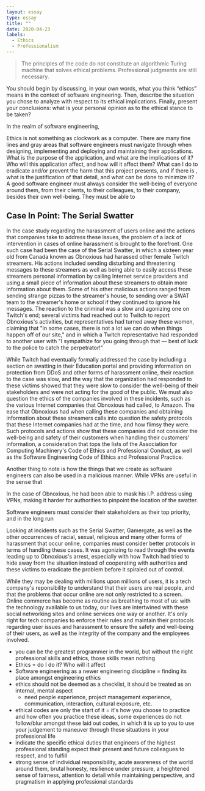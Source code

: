 ```yaml
---
layout: essay
type: essay
title: ""
date: 2020-04-23
labels:
  - Ethics
  - Professionalism
---
```


> The principles of the code do not constitute an algorithmic Turing machine that solves ethical problems. Professional 
judgments are still necessary.


You should begin by discussing, in your own words, what you think “ethics” means in the context of software engineering. Then, 
describe the situation you chose to analyze with respect to its ethical implications. Finally, present your conclusions: what 
is your personal opinion as to the ethical stance to be taken?

In the realm of software engineering, 

Ethics is not something as clockwork as a computer. There are many fine lines and gray areas that software engineers must 
navigate through when designing, implementing and deploying and maintaining their applications. What is the purpose of the 
application, and what are the implications of it? Who will this application affect, and how will it affect them? What can I do 
to eradicate and/or prevent the harm that this project presents, and if there is  , what is the justification of that detail, 
and what can be done to minimize it?
A good software engineer must always consider the well-being of everyone around them, from their clients, to their colleagues, 
to their company, besides their own well-being. They must be able to 


## Case In Point: The Serial Swatter

In the case study regarding the harassment of users online and the actions that companies take to address these issues, the 
problem of a lack of intervention in cases of online harassment is brought to the forefront. One such case had been the case 
of the Serial Swatter, in which a sixteen year old from Canada known as Obnoxious had harassed other female Twitch streamers. 
His actions included sending disturbing and threatening messages to these streamers as well as being able to easily access 
these streamers personal information by calling Internet service providers and using a small piece of information about these 
streamers to obtain more information about them. Some of his other malicious actions ranged from sending strange pizzas to the 
streamer's house, to sending over a SWAT team to the streamer's home or school if they continued to ignore his messages. The 
reaction to the criminal was a slow and agonizing one on Twitch's end; several victims had reached out to Twitch to report 
Obnoxious's activities, but representatives had turned away these women, claiming that "in some cases, there is not a lot we 
can do when things happen off of our site," and in which a Twitch representative had responded to another user with "I 
sympathize for you going through that — best of luck to the police to catch the perpetrator!"

While Twitch had eventually formally addressed the case by including a section on swatting in their Education portal and 
providing information on protection from DDoS and other forms of harassment online, their reaction to the case was slow, and 
the way that the organization had responded to these victims showed that they were slow to consider the well-being of their 
stakeholders and were not acting for the good of the public. We must also question the ethics of the companies 
involved in these incidents, such as the various Internet companies that Obnoxious had called, to Amazon. The ease that 
Obnoxious had when calling these companies and obtaining information about these streamers calls into question the safety 
protocols that these Internet companies had at the time, and how flimsy they were. Such protocols and actions show that these 
companies did not consider the well-being and safety of their customers when handling their customers' information, a 
consideration that tops the lists of the Association for Computing Machinery's Code of Ethics and Professional Conduct, as 
well as the Software Engineering Code of Ethics and Professional Practice.

Another thing to note is how the things that we create as software engineers can also be used in a malicious manner. While VPNs are useful in the sense that 

In the 
case of Obnoxious, he had been able to mask his I.P. address using VPNs, making it harder for authorities to pinpoint the 
location of the swatter.



Software engineers must consider their stakeholders as their top priority, and in the long run

Looking at incidents such as the Serial Swatter, Gamergate, as well as the other occurrences of racial, sexual, religious and 
many other forms of harassment that occur online, companies must consider better protocols in terms of handling these cases. 
It was agonizing to read through the events leading up to Obnoxious's arrest, especially with how Twitch had tried to hide 
away from the situation instead of cooperating with authorities and these victims to eradicate the 
problem before it spiraled out of control.

While they may be dealing with millions upon millions of users, it is a tech company's reponsibility to understand that their 
users are real people, and that the problems that occur online are not only restricted to a screen. Online commerce
has become as routine as breathing to most of us: with the technology available to us today, our lives are intertwined with 
these social networking sites and online services one way or another. It's only right for tech companies to enforce their 
rules and maintain their protocols regarding user issues and harassment to ensure the safety and well-being of their users, as 
well as the integrity of the company and the employees involved.

- you can be the greatest programmer in the world, but without the right professional skills and ethics, those skills mean 
nothing
- Ethics = do I do it? Who will it affect
- Software engineering as a newer engineering discipline = finding its place amongst engineering ethics
- ethics should not be deemed as a checklist, it should be treated as an internal, mental aspect
  - need people experience, project management experience, communication, interaction, cultural exposure, etc.
- ethical codes are only the start of it = it's how you choose to practice and how often you practice these ideas, some 
experiences do not follow/blur amongst these laid out codes, in which it is up to you to use your judgement to maneuver 
through these situations in your professional life
- indicate the specific ethical duties that engineers of the highest professional standing expect their present and future 
colleagues to respect, and to fulfill
- strong sense of individual responsibility, acute awareness of the world around them, brutal honesty, resilience under 
pressure, a heightened sense of fairness, attention to detail while maintaining perspective, and pragmatism in applying 
professional standards
